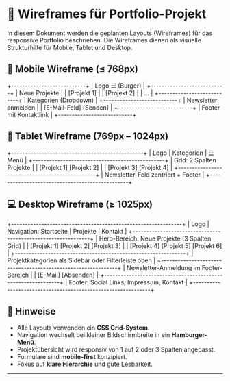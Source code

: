 # 📐 Wireframes für Portfolio-Projekt

In diesem Dokument werden die geplanten Layouts (Wireframes) für das responsive Portfolio beschrieben. Die Wireframes dienen als visuelle Strukturhilfe für Mobile, Tablet und Desktop.

## 📱 Mobile Wireframe (≤ 768px)

+---------------------------+
| Logo ☰ (Burger) |
+---------------------------+
| Neue Projekte |
| [Projekt 1] |
| [Projekt 2] |
| ... |
+---------------------------+
| Kategorien (Dropdown) |
+---------------------------+
| Newsletter anmelden |
| [E-Mail-Feld] [Senden] |
+---------------------------+
| Footer mit Kontaktlink |
+---------------------------+


## 📲 Tablet Wireframe (769px – 1024px)

+------------------------------------------------+
| Logo | Kategorien | ☰ Menü |
+------------------------------------------------+
| Grid: 2 Spalten Projekte |
| [Projekt 1] [Projekt 2] |
| [Projekt 3] [Projekt 4] |
+------------------------------------------------+
| Newsletter-Feld zentriert + Footer |
+------------------------------------------------+


## 💻 Desktop Wireframe (≥ 1025px)

+--------------------------------------------------------------+
| Logo | Navigation: Startseite | Projekte | Kontakt |
+--------------------------------------------------------------+
| Hero-Bereich: Neue Projekte (3 Spalten Grid) |
| [Projekt 1] [Projekt 2] [Projekt 3] |
| [Projekt 4] [Projekt 5] [Projekt 6] |
+--------------------------------------------------------------+
| Projektkategorien als Sidebar oder Filterleiste oben |
+--------------------------------------------------------------+
| Newsletter-Anmeldung im Footer-Bereich |
| [E-Mail] [Absenden] |
+--------------------------------------------------------------+
| Footer: Social Links, Impressum, Kontakt |
+--------------------------------------------------------------+


## 💬 Hinweise

- Alle Layouts verwenden ein **CSS Grid-System**.
- Navigation wechselt bei kleiner Bildschirmbreite in ein **Hamburger-Menü**.
- Projektübersicht wird responsiv von 1 auf 2 oder 3 Spalten angepasst.
- Formulare sind **mobile-first** konzipiert.
- Fokus auf **klare Hierarchie** und gute Lesbarkeit.

---

